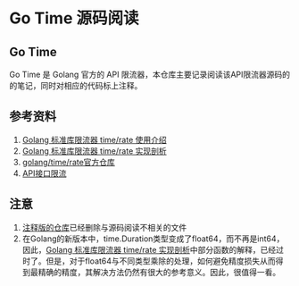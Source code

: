 Go Time 源码阅读
============================================
## Go Time

Go Time 是 Golang 官方的 API 限流器，本仓库主要记录阅读该API限流器源码的的笔记，同时对相应的代码标上注释。

## 参考资料

1. [Golang 标准库限流器 time/rate 使用介绍](https://www.cyhone.com/articles/usage-of-golang-rate/)
2. [Golang 标准库限流器 time/rate 实现剖析 ](https://www.cyhone.com/articles/analisys-of-golang-rate/)
3. [golang/time/rate官方仓库](https://github.com/golang/time)
4. [API接口限流](https://blog.csdn.net/qq_39657769/article/details/121678257)

## 注意
1. [注释版的仓库](rate/rate.go)已经删除与源码阅读不相关的文件
2. 在Golang的新版本中，time.Duration类型变成了float64，而不再是int64，因此，[Golang 标准库限流器 time/rate 实现剖析](https://www.cyhone.com/articles/analisys-of-golang-rate/)中部分函数的解释，已经过时了。但是，对于float64与不同类型乘除的处理，如何避免精度损失从而得到最精确的精度，其解决方法仍然有很大的参考意义。因此，很值得一看。